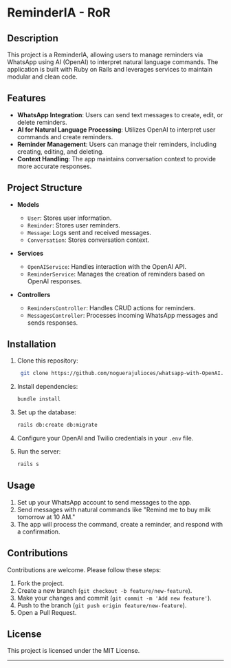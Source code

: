 # ReminderIA - RoR

## Description

This project is a ReminderIA, allowing users to manage reminders via WhatsApp using AI (OpenAI) to interpret natural language commands. The application is built with Ruby on Rails and leverages services to maintain modular and clean code.

## Features

- **WhatsApp Integration**: Users can send text messages to create, edit, or delete reminders.
- **AI for Natural Language Processing**: Utilizes OpenAI to interpret user commands and create reminders.
- **Reminder Management**: Users can manage their reminders, including creating, editing, and deleting.
- **Context Handling**: The app maintains conversation context to provide more accurate responses.

## Project Structure

- **Models**
    - `User`: Stores user information.
    - `Reminder`: Stores user reminders.
    - `Message`: Logs sent and received messages.
    - `Conversation`: Stores conversation context.

- **Services**
    - `OpenAIService`: Handles interaction with the OpenAI API.
    - `ReminderService`: Manages the creation of reminders based on OpenAI responses.

- **Controllers**
    - `RemindersController`: Handles CRUD actions for reminders.
    - `MessagesController`: Processes incoming WhatsApp messages and sends responses.

## Installation

1. Clone this repository:

   ```bash
    git clone https://github.com/noguerajulioces/whatsapp-with-OpenAI.git
    ```

2. Install dependencies:

   ```bash
   bundle install
   ```

3. Set up the database:

   ```bash
   rails db:create db:migrate
   ```

4. Configure your OpenAI and Twilio credentials in your `.env` file.

5. Run the server:

   ```bash
   rails s
   ```

## Usage

1. Set up your WhatsApp account to send messages to the app.
2. Send messages with natural commands like "Remind me to buy milk tomorrow at 10 AM."
3. The app will process the command, create a reminder, and respond with a confirmation.

## Contributions

Contributions are welcome. Please follow these steps:

1. Fork the project.
2. Create a new branch (`git checkout -b feature/new-feature`).
3. Make your changes and commit (`git commit -m 'Add new feature'`).
4. Push to the branch (`git push origin feature/new-feature`).
5. Open a Pull Request.

## License

This project is licensed under the MIT License.

---